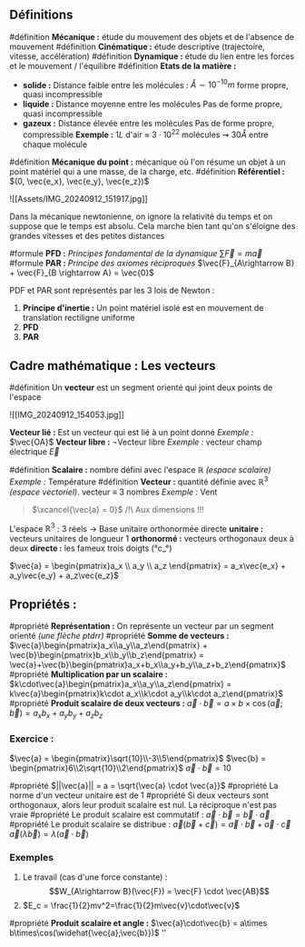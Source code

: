 Définitions
---

#définition **Mécanique :** étude du mouvement des objets et de l'absence de mouvement
#définition **Cinématique :** étude descriptive (trajectoire, vitesse, accélération)
#définition **Dynamique :** étude du lien entre les forces et le mouvement / l'équilibre
#définition **Etats de la matière :** 
- __solide :__
	Distance faible entre les molécules : $\mathring{A} \sim 10^{-10}m$
	forme propre, quasi incompressible 
- __liquide :__
	Distance moyenne entre les molécules
	Pas de forme propre, quasi incompressible
- __gazeux :__
	Distance élevée entre les molécules
	Pas de forme propre, compressible
**Exemple :** $1L$ d'air $\approx$ $3\cdot10^{22}$ molécules $\rightsquigarrow$ $30 \mathring{A}$ entre chaque molécule

#définition **Mécanique du point :** mécanique où l'on résume un objet à un point matériel qui a une masse, de la charge, etc.
#définition **Référentiel :** $(0, \vec{e_x}, \vec{e_y}, \vec{e_z})$

![[Assets/IMG_20240912_151917.jpg]]

Dans la mécanique newtonienne, on ignore la relativité du temps et on suppose que le temps est absolu. Cela marche bien tant qu'on s'éloigne des grandes vitesses et des petites distances

#formule **PFD :** *Principes fondamental de la dynamique* $\sum{\vec{F}} = m\vec{a}$
#formule **PAR :** *Principe des axiomes réciproques* $\vec{F}_{A\rightarrow B} + \vec{F}_{B \rightarrow A} = \vec{0}$

PDF et PAR sont représentés par les 3 lois de Newton :
1. **Principe d'inertie :** Un point matériel isolé est en mouvement de translation rectiligne uniforme
2. **PFD**
3. **PAR**

Cadre mathématique : Les vecteurs
---

#définition Un **vecteur** est un segment orienté qui joint deux points de l'espace

![[IMG_20240912_154053.jpg]]

**Vecteur lié :** Est un vecteur qui est lié à un point donné 
	*Exemple :* $\vec{OA}$
**Vecteur libre :** $\neg$Vecteur libre
	*Exemple :* vecteur champ électrique $\vec{E}$

#définition **Scalaire :** nombre défini avec l'espace $\mathbb{R}$ *(espace scalaire)*
	*Exemple :* Température
#définition **Vecteur :** quantité définie avec $\mathbb{R}^3$ *(espace vectoriel)*. vecteur $\equiv$ 3 nombres
	*Exemple :* Vent

> $\xcancel{\vec{a} = 0}$
> /!\\ Aux dimensions !!!

L'espace $\mathbb{R}^3$ : 3 réels
$\rightarrow$ Base unitaire orthonormée directe
**unitaire :** vecteurs unitaires de longueur 1
**orthonormé :** vecteurs orthogonaux deux à deux
**directe :** les fameux trois doigts (°c_°)

$\vec{a} = \begin{pmatrix}a_x \\ a_y \\ a_z \end{pmatrix} = a_x\vec{e_x} + a_y\vec{e_y} + a_z\vec{e_z}$

## Propriétés :
#propriété **Représentation :** On représente un vecteur par un segment orienté *(une flèche ptdrr)*
#propriété **Somme de vecteurs :** $\vec{a}\begin{pmatrix}a_x\\a_y\\a_z\end{pmatrix} + \vec{b}\begin{pmatrix}b_x\\b_y\\b_z\end{pmatrix} = \vec{a}+\vec{b}\begin{pmatrix}a_x+b_x\\a_y+b_y\\a_z+b_z\end{pmatrix}$ 
#propriété **Multiplication par un scalaire :** $k\cdot\vec{a}\begin{pmatrix}a_x\\a_y\\a_z\end{pmatrix} = k\vec{a}\begin{pmatrix}k\cdot a_x\\k\cdot a_y\\k\cdot a_z\end{pmatrix}$
#propriété **Produit scalaire de deux vecteurs :** $\vec{a} \cdot \vec{b} = a\times b\times \cos{(\vec{a};\vec{b})} = a_xb_x+a_yb_y+a_zb_z$

### Exercice :
$\vec{a} = \begin{pmatrix}\sqrt{10}\\-3\\5\end{pmatrix}$
$\vec{b} = \begin{pmatrix}6\\2\sqrt{10}\\2\end{pmatrix}$
$\vec{a} \cdot \vec{b} = 10$

#propriété $||\vec{a}|| = a = \sqrt{\vec{a} \cdot \vec{a}}$
#propriété La norme d'un vecteur unitaire est de 1
#propriété Si deux vecteurs sont orthogonaux, alors leur produit scalaire est nul. La réciproque n'est pas vraie
#propriété Le produit scalaire est commutatif : $\vec{a}\cdot\vec{b}=\vec{b}\cdot\vec{a}$
#propriété Le produit scalaire se distribue : 
	$\vec{a}(\vec{b}+\vec{c}) = \vec{a}\cdot\vec{b}+\vec{a}\cdot\vec{c}$  
	$\vec{a}(\lambda\vec{b}) = \lambda(\vec{a}\cdot\vec{b})$

### Exemples 
1. Le travail (cas d'une force constante) :
$$W_{A\rightarrow B}(\vec{F}) = \vec{F} \cdot \vec{AB}$$
2. $E_c = \frac{1}{2}mv^2=\frac{1}{2}m\vec{v}\cdot\vec{v}$

#propriété **Produit scalaire et angle :** $\vec{a}\cdot\vec{b} = a\times b\times\cos(\widehat{\vec{a};\vec{b}})$
''